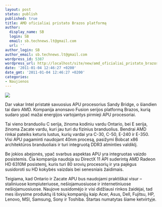 ```yaml
---
layout: post
status: publish
published: true
title: AMD oficialiai pristato Brazos platformą
author:
  display_name: SB
  login: SB
  email: sb.technews.lt@gmail.com
  url: ''
author_login: SB
author_email: sb.technews.lt@gmail.com
wordpress_id: 5387
wordpress_url: http://localhost/site/new/amd_oficialiai_pristato_brazos_platforma/
date: '2011-01-04 12:46:27 +0200'
date_gmt: '2011-01-04 12:46:27 +0200'
categories:
- Naujienos
---
```

<div class="imgright"><img src="http://technews.lt/upload/AMD-Fusion-Prototyp-4505.JPG"  /></div>
<p>Dar vakar Intel pristatė savuosius APU procesorius Sandy Bridge, o šiandien tai daro AMD. Kompanija anonsavo Fusion serijos platformą Brazos, kurią sudaro ypač mažai energijos vartojantys pirmieji APU procesoriai.</p>
<p>Tai vieno branduoliu C serija, žinoma kodiniu vardu Ontario, bei E serija, žinoma Zacate vardu, kuri jau turi du fizinius branduolius. Bendrai AMD rinkai pateiks keturis lustus, kurių vardai yra C-30, C-50, E-240 ir E-350. Visi APU pagaminti naudojant 40nm procesą, pasižymi Bobcat x86 architektūros branduoliais ir turi integruotą DDR3 atminties valdiklį.</p>
<p>Be jokios abejonės, ypač svarbus aspektas APU yra integruotas vaizdo posistemis. Čia kompanija naudoja su DirectX 11 API suderintą AMD Radeon HD 6310M posistemį, kuris turi 80 srovių procesorių ir yra pajėgus susidoroti su HD kokybės vaizdais bei senesniais žaidimais.</p>
<p>Teigiama, kad Ontario ir Zacate APU bus naudojami praktiškai visur – staliniuose kompiuteriuose, nešiojamuosiuose ir internetiniuose nešiojamuosiuose. Naujove susidomėjo ir visi didžiausi rinkos žaidėjai, tad mes išvysime produktų iš tokių kompanijų kaip Acer, Asus, Dell, Fujitsu, HP, Lenovo, MSI, Samsung, Sony ir Toshiba. Startas numatytas šiame ketvirtyje.<br /></p>

